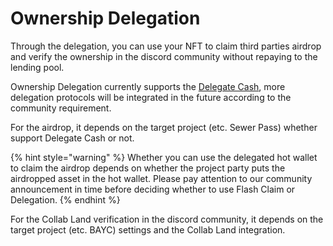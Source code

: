 # Ownership Delegation

Through the delegation, you can use your NFT to claim third parties airdrop and verify the ownership in the discord community without repaying to the lending pool.

Ownership Delegation currently supports the [Delegate Cash](https://github.com/delegatecash/delegation-registry), more delegation protocols will be integrated in the future according to the community requirement.

For the airdrop, it depends on the target project (etc. Sewer Pass) whether support Delegate Cash or not.

{% hint style="warning" %}
Whether you can use the delegated hot wallet to claim the airdrop depends on whether the project party puts the airdropped asset in the hot wallet. Please pay attention to our community announcement in time before deciding whether to use Flash Claim or Delegation.
{% endhint %}

For the Collab Land verification in the discord community, it depends on the target project (etc. BAYC) settings and the Collab Land integration.

